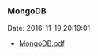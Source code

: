 <!--
title: MongoDB
date: 2016-11-19 20:19:01
tags:
- MongoDB
- NOSQL
- Big Data
-->
### MongoDB
Date: 2016-11-19 20:19:01
* [MongoDB.pdf](https://github.com/zhuzhigao/PersonalMaterials/raw/master/MongoDB/MongoDB.pdf)
<!-- more -->
